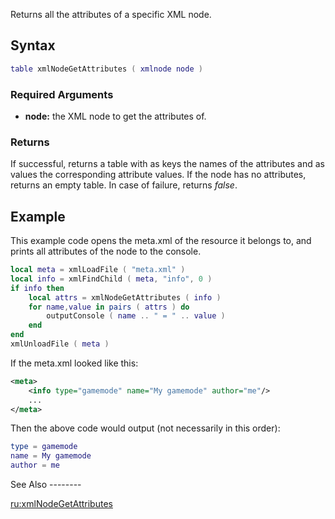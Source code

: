 Returns all the attributes of a specific XML node.

Syntax
------

``` lua
table xmlNodeGetAttributes ( xmlnode node )
```

### Required Arguments

-   **node:** the XML node to get the attributes of.

### Returns

If successful, returns a table with as keys the names of the attributes and as values the corresponding attribute values. If the node has no attributes, returns an empty table. In case of failure, returns *false*.

Example
-------

<section name="Server" class="server" show="true">
This example code opens the meta.xml of the resource it belongs to, and prints all attributes of the <info> node to the console.

``` lua
local meta = xmlLoadFile ( "meta.xml" )
local info = xmlFindChild ( meta, "info", 0 )
if info then
    local attrs = xmlNodeGetAttributes ( info )
    for name,value in pairs ( attrs ) do
        outputConsole ( name .. " = " .. value )
    end
end
xmlUnloadFile ( meta )
```

If the meta.xml looked like this:

``` xml
<meta>
    <info type="gamemode" name="My gamemode" author="me"/>
    ...
</meta>
```

Then the above code would output (not necessarily in this order):

``` lua
type = gamemode
name = My gamemode
author = me
```

</section>
See Also
--------

[ru:xmlNodeGetAttributes](/docs/ru-xmlnodegetattributes.md "wikilink")
